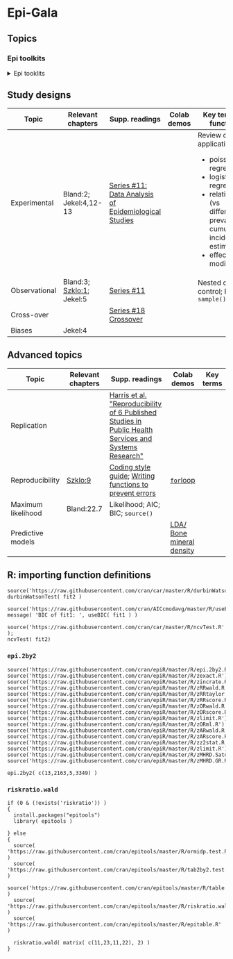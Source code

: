 # Epi-Gala


## Topics 
 
### Epi toolkits
<details><summary>Epi tooklits</summary>
 
| Topic  | Relevant chapters | Supp. readings | Colab demos |  Key terms / R functions |
| -- |  -- |-- | -- |-- |
| Describing trends & variations in data | Jekel:9 | ["Too many digits"](https://adc.bmj.com/content/100/7/608) | | ```mean()```, ```sd()```, ```median()```, ```IQR()```; ```stem()```; ```hist()```|
||
| Bivariate regression & correlation |  Bland:11; Jekel:11 | | [Bivariate regression vs correlation](https://github.com/lisatwyw/epi-galla/blob/main/1st_bivariate_regression.ipynb) | ```data.frame```; ```t()```; ```matrix()```|
| Sample size; Type I & II errors | Jekel:12  | |
||
| Linear regression | Bland:15 (multiple regression) | | [Simulate funnel plot, LR recapped](https://github.com/lisatwyw/epi-galla/blob/main/LR_recap.ipynb) | |
| GLM | Jekel:13 |
| Logistic regression | Bland:15.10 | [Harris’ primer](https://fmch.bmj.com/content/fmch/9/Suppl_1/e001290.full.pdf) | |<ul><li>QQ</li>VIF<li></li><li>logit</li></ul> |
||
| Frequency measures| Jekel:2; [Szklo:2](http://proxy.lib.sfu.ca/login?url=https://search.ebscohost.com/login.aspx?direct=true&db=nlebk&AN=1229435&site=ehost-live&ebv=EB&ppid=pp_49); Szklo:3 | 
| Probability; PDFs | Jekel:7-8; Bland:6 | | [Distributions](https://github.com/lisatwyw/epi-galla.github.io/blob/main/Distributions.ipynb) |
| Bayesian approach  | Bland:22 | | | P(D;T)∝P(T;D)xP(D) |
| Hypothesis testing | Jekel:10-11; ["Analysis of cross-tabulations" Bland:13](https://canvas.sfu.ca/files/20339652/) | [Chi-square test of independence](https://www.cbsd.org/cms/lib010/PA01916442/Centricity/Domain/1912/10.1%20B%20Chi-Square%20test%20of%20independence.pdf) |  | Confidence interval; standard error; variance | 
||
| Clinical Epi | Jekel:7-8; Bland:20.6 |  
| Survival data analysis w/ CPH| Bland:16.3 (logrank test) | [R package ```survivalmodels```](https://raphaels1.github.io/survivalmodels/index.html) | [CPH](https://github.com/lisatwyw/epi-galla/blob/main/CPH_stanford2.ipynb) |  ```survfit()``` |

</details>

##  Study designs 

| Topic  | Relevant chapters | Supp. readings | Colab demos |  Key terms / R functions |
| -- |  -- |-- | -- |-- |
| Experimental | Bland:2; Jekel:4,12-13 | [Series #11: Data Analysis of Epidemiological Studies](https://www.ncbi.nlm.nih.gov/pmc/articles/PMC2853157/pdf/Dtsch_Arztebl_Int-107-0187.pdf) | |  Review on applications of <ul><li>poisson regression </li><li>logistic regresssion</li><li>relative risk (vs difference), prevalence, cumulative incidence estimate</li><li>effect modifications</li></ul> |
| Observational| Bland:3; [Szklo:1](http://proxy.lib.sfu.ca/login?url=https://search.ebscohost.com/login.aspx?direct=true&db=nlebk&AN=1229435&site=ehost-live&ebv=EB&ppid=pp_3); Jekel:5  | [Series #11](https://www.ncbi.nlm.nih.gov/pmc/articles/PMC2853157/pdf/Dtsch_Arztebl_Int-107-0187.pdf) | | Nested case-control; RCT ```sample()```|
| Cross-over | | [Series #18 Crossover](https://www.ncbi.nlm.nih.gov/pmc/articles/PMC3345345/pdf/Dtsch_Arztebl_Int-109-0276.pdf) | |
| Biases | Jekel:4 | |

## Advanced topics
 
| Topic  | Relevant chapters | Supp. readings | Colab demos |  Key terms |
| -- |  -- |-- | -- |-- |
| Replication | | [Harris et al. "Reproducibility of 6 Published Studies in Public Health Services and Systems Research"](https://journals.lww.com/jphmp/Abstract/2019/03000/Examining_the_Reproducibility_of_6_Published.6.aspx) |
| Reproducibility | [Szklo:9](http://proxy.lib.sfu.ca/login?url=https://search.ebscohost.com/login.aspx?direct=true&db=nlebk&AN=1229435&site=ehost-live&ebv=EB&ppid=pp_411) | [Coding style guide](https://google.github.io/styleguide/Rguide.html); [Writing functions to prevent errors](https://bookdown.org/medepi/phds/programming-and-r-functions.html#writing-r-functions) | [```for```loop](https://colab.research.google.com/drive/1YFrdQoDtLMLczXt0PHXKwHEFDa8Ee4rV?authuser=1#scrollTo=2_for_loop_quick_dive) |
| Maximum likelihood | Bland:22.7 | Likelihood; AIC; BIC; ```source()``` |
| Predictive models | | | [LDA/ Bone mineral density](https://github.com/lisatwyw/epi-galla/blob/main/LDA_predictions_BoneMineralDensity.ipynb) | | 


## R: importing function definitions
```
source('https://raw.githubusercontent.com/cran/car/master/R/durbinWatsonTest.R');
durbinWatsonTest( fit2 )

source('https://raw.githubusercontent.com/cran/AICcmodavg/master/R/useBIC.R');
message( 'BIC of fit1: ', useBIC( fit1 ) )

source('https://raw.githubusercontent.com/cran/car/master/R/ncvTest.R' ); 
ncvTest( fit2)
```

### ```epi.2by2```
```
source('https://raw.githubusercontent.com/cran/epiR/master/R/epi.2by2.R')
source('https://raw.githubusercontent.com/cran/epiR/master/R/zexact.R')
source('https://raw.githubusercontent.com/cran/epiR/master/R/zincrate.R')
source('https://raw.githubusercontent.com/cran/epiR/master/R/zRRwald.R')
source('https://raw.githubusercontent.com/cran/epiR/master/R/zRRtaylor.R')
source('https://raw.githubusercontent.com/cran/epiR/master/R/zRRscore.R')
source('https://raw.githubusercontent.com/cran/epiR/master/R/zORwald.R')
source('https://raw.githubusercontent.com/cran/epiR/master/R/zORscore.R')
source('https://raw.githubusercontent.com/cran/epiR/master/R/zlimit.R')
source('https://raw.githubusercontent.com/cran/epiR/master/R/zORml.R')
source('https://raw.githubusercontent.com/cran/epiR/master/R/zARwald.R')
source('https://raw.githubusercontent.com/cran/epiR/master/R/zARscore.R')
source('https://raw.githubusercontent.com/cran/epiR/master/R/zz2stat.R')
source('https://raw.githubusercontent.com/cran/epiR/master/R/zlimit.R')
source('https://raw.githubusercontent.com/cran/epiR/master/R/zMHRD.Sato.R')
source('https://raw.githubusercontent.com/cran/epiR/master/R/zMHRD.GR.R')

epi.2by2( c(13,2163,5,3349) )
```


### ```riskratio.wald```
```
if (0 & (!exists('riskratio')) )
{
  install.packages("epitools")
  library( epitools )  
  
} else
{
  source( 'https://raw.githubusercontent.com/cran/epitools/master/R/ormidp.test.R' )
  source( 'https://raw.githubusercontent.com/cran/epitools/master/R/tab2by2.test.R' )
  source('https://raw.githubusercontent.com/cran/epitools/master/R/table.margins.R' )
  source( 'https://raw.githubusercontent.com/cran/epitools/master/R/riskratio.wald.R' )
  source( 'https://raw.githubusercontent.com/cran/epitools/master/R/epitable.R' )

  riskratio.wald( matrix( c(11,23,11,22), 2) )
}

```
